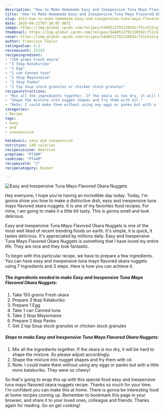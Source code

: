```yaml
---
description: "How to Make Homemade Easy and Inexpensive Tuna Mayo Flavored Okara Nuggets"
title: "How to Make Homemade Easy and Inexpensive Tuna Mayo Flavored Okara Nuggets"
slug: 4313-how-to-make-homemade-easy-and-inexpensive-tuna-mayo-flavored-okara-nuggets
date: 2020-08-21T07:30:07.887Z
image: https://img-global.cpcdn.com/recipes/5440512791150592/751x532cq70/easy-and-inexpensive-tuna-mayo-flavored-okara-nuggets-recipe-main-photo.jpg
thumbnail: https://img-global.cpcdn.com/recipes/5440512791150592/751x532cq70/easy-and-inexpensive-tuna-mayo-flavored-okara-nuggets-recipe-main-photo.jpg
cover: https://img-global.cpcdn.com/recipes/5440512791150592/751x532cq70/easy-and-inexpensive-tuna-mayo-flavored-okara-nuggets-recipe-main-photo.jpg
author: Francisco Taylor
ratingvalue: 4.2
reviewcount: 23224
recipeingredient:
- "150 grams Fresh okara"
- "3 tbsp Katakuriko"
- "1 Egg"
- "1 can Canned tuna"
- "2 tbsp Mayonnaise"
- "2 tbsp Panko"
- "2 tsp Soup stock granules or chicken stock granules"
recipeinstructions:
- "Mix all the ingredients together. If the okara is too dry, it will be hard to shape the mixture. So please adjust accordingly."
- "Shape the mixture into nugget shapes and fry them with oil."
- "Note: I could make them without using any eggs or panko but with a little more katakuriko. They were so chewy!"
categories:
- Recipe
tags:
- easy
- and
- inexpensive

katakunci: easy and inexpensive 
nutrition: 140 calories
recipecuisine: American
preptime: "PT30M"
cooktime: "PT44M"
recipeyield: "2"
recipecategory: Dinner

---
```



![Easy and Inexpensive Tuna Mayo Flavored Okara Nuggets](https://img-global.cpcdn.com/recipes/5440512791150592/751x532cq70/easy-and-inexpensive-tuna-mayo-flavored-okara-nuggets-recipe-main-photo.jpg)

Hey everyone, I hope you're having an incredible day today. Today, I'm gonna show you how to make a distinctive dish, easy and inexpensive tuna mayo flavored okara nuggets. It is one of my favorites food recipes. For mine, I am going to make it a little bit tasty. This is gonna smell and look delicious.



Easy and Inexpensive Tuna Mayo Flavored Okara Nuggets is one of the most well liked of recent trending foods on earth. It's simple, it is quick, it tastes delicious. It's appreciated by millions daily. Easy and Inexpensive Tuna Mayo Flavored Okara Nuggets is something that I have loved my entire life. They are nice and they look fantastic.


To begin with this particular recipe, we have to prepare a few ingredients. You can have easy and inexpensive tuna mayo flavored okara nuggets using 7 ingredients and 3 steps. Here is how you can achieve it.

<!--inarticleads1-->

##### The ingredients needed to make Easy and Inexpensive Tuna Mayo Flavored Okara Nuggets:

1. Take 150 grams Fresh okara
1. Prepare 3 tbsp Katakuriko
1. Prepare 1 Egg
1. Take 1 can Canned tuna
1. Take 2 tbsp Mayonnaise
1. Prepare 2 tbsp Panko
1. Get 2 tsp Soup stock granules or chicken stock granules




<!--inarticleads2-->

##### Steps to make Easy and Inexpensive Tuna Mayo Flavored Okara Nuggets:

1. Mix all the ingredients together. If the okara is too dry, it will be hard to shape the mixture. So please adjust accordingly.
1. Shape the mixture into nugget shapes and fry them with oil.
1. Note: I could make them without using any eggs or panko but with a little more katakuriko. They were so chewy!




So that's going to wrap this up with this special food easy and inexpensive tuna mayo flavored okara nuggets recipe. Thanks so much for your time. I'm confident you can make this at home. There is gonna be interesting food at home recipes coming up. Remember to bookmark this page in your browser, and share it to your loved ones, colleague and friends. Thanks again for reading. Go on get cooking!
